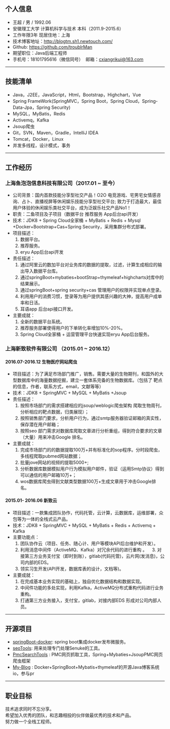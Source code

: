 ## 个人信息

- 王超 / 男 / 1992.06
- 安徽理工大学 计算机科学与技术 本科（2011.9-2015.6）
- 工作年限3年  现居住地：上海 
- 技术博客地址：http://blogtm.sh1.newtouch.com/
- Github: https://github.com/troublrMan
- 期望职位：Java后端工程师
- 手机号：18101795616（微信同号）  邮箱：cxiangrikui@163.com
----
## 技能清单
- Java，J2EE，JavaScript，Html，Bootstrap，Highchart，Vue
- Spring FrameWork(SpringMVC，Spring Boot，Spring Cloud，Spring-Data-Jpa，Spring Security)
- MySQL，MyBatis，Redis
- Activemq，Kafka
- Jsoup爬虫
- Git，SVN，Maven，Gradle，IntelliJ IDEA
- Tomcat，Docker，Linux
- 并发多线程，设计模式，事务
----
## 工作经历
### 上海鱼泡泡信息科技有限公司（2017.01 ~ 至今）
- 公司背景：国内首款技能分享型社交产品！O2O 电竞游戏、宅男宅女情感咨询、占卜、直播视屏等休闲娱乐技能分享型社交平台;
  致力于打造最大，最佳用户体验的休闲娱乐类社交平台，成为泛娱乐社交产品No1！
- 职责：二鱼项目及子项目（数据平台 推荐服务 App后台api开发）
- 技术：JDK8 + Spring Cloud全家桶 + MyBatis + Redis + Mysql +Docker+Bootstrap+Cas+Spring Security，采用集群分布式部署。
- 项目描述：
    1. 数据平台。
    2. 推荐服务。
    3. eryu App后台api开发
- 责任描述：
    1. 通过阿里云的数加平台对业务库的数据的提取，过滤，计算生成相应的输出导入数据平台库。
    2. 通过springBoot+mybaties+bootStrap+thymeleaf+highcharts对库中的结果展示。
    3. 通过springBoot+spring security+cas 管理用户的权限并实现单点登录。
    4. 利用用户的消费习惯，登录等为用户提供其感兴趣的大神，提高用户成单率和日活。
    5. 耳语app 后台api接口开发。
- 主要成就：
    1. 全新的数据平台系统。
    2. 推荐服务部署使得用户的下单转化率增加10%-20%。
    3. Spring Cloud全家桶 + 运营管理平台快速实现eryu App后台服务。


### 上海新致软件有限公司 （2015.01 ~ 2016.12）
 #### 2016.07-2016.12 生物医疗网站爬虫
- 项目描述：为了满足市场部门推广，销售。需要大量的生物期刊，和国外的大型数据库中的海量数据挖掘，建立一套体系完备的生物数据库。（包括了   靶点的信息，作者，联系方式，email，文献等等）
- 技术：JDK8 + SpringMVC + MySQL + MyBatis +Jsoup
- 责任描述：
    1. 按照市场部门的需求搭建相应的jsoup/weblogic爬虫架构 爬取生物周刊，分析相应的靶点数据，归类展现）；
    2. 按照销售部门要求，分析用户行为，通过smtp服务器验证邮箱的真实性，保存潜在用户邮箱；
    3. 按照seo 部门需求对数据库爬取文章进行分析重组，得到符合要求的文章（大量）用来冲击Google 排名。   
- 主要成就：
    1. 完成市场部门的的数据提取100万+并有标准化的sop程序。分时段爬虫，多线程爬取pubmed网站数据；
    2. 批量jove网站的视频的提取5000+;
    3. 分析数据库数据模拟用户行为模拟用户邮件，验证（运用Smtp协议）得到可以通信的用户邮箱10万+；
    4. wos数据库爬虫得到文献类型数据100万+生成文章用于冲击Google排名。
   
 #### 2015.01- 2016.06 新致云
- 项目描述：一款集成团队协作，代码托管，云计算，云数据库，运维部署，众包等为一体的全栈式云产品。
- 技术：JDK8 + SpringMVC + MySQL + MyBatis + Redis + Activemq + Kafka
- 主要功能点：
    1. 团队协作云（项目、任务、随心计、用户等模块API后台维护和开发）。
    2. 利用消息中间件（ActiveMQ、Kafka）对冗余代码的进行重构 。
    3. 对接第三方业务支付宝（即时到账），gitlab(代码托管)，云片网(发消息)，公司内部的EDS。
    4. 领实习生开发(API开发，数据库表的设计，文档等)。
- 主要成就：
    1. 在完成基本业务实现的基础上，独自优化数据结构和数据实现。
    2. 中间件功能的多处实现，利用Kafka，ActiveMQ分布式重构代码进行业务重构。
    3. 打通第三方业务接入，支付宝，gitlab，对接内部EDS 形成对公司内部人员。
----
## 开源项目
- [springBoot-docker](https://github.com/troublrMan/springBoot-docker): spring boot集成docker发布微服务。
- [seoTools](https://github.com/troublrMan/seoTools): 用来处理专门处理Senuke的工具。
- [PmcSearchTools](https://github.com/suyuanhxx/VolunteerBank) : PMC网页抓取工具，Spring+Mybaties+JsoupPMC网页爬虫框架
- [My-Blog](https://github.com/troublrMan/My-Blog) : Docker+SpringBoot+Mybatis+thymeleaf的开源Java博客系统io，参与pr
----
## 职业目标
技术追求同时不忘分享。  
希望加入优秀的团队，和志趣相投的伙伴做最优秀的技术和产品。  
努力做一个全栈工程师。

